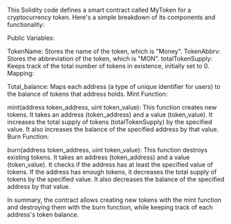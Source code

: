 This Solidity code defines a smart contract called MyToken for a cryptocurrency token. Here's a simple breakdown of its components and functionality:

Public Variables:

TokenName: Stores the name of the token, which is "Money".
TokenAbbrv: Stores the abbreviation of the token, which is "MON".
totalTokenSupply: Keeps track of the total number of tokens in existence, initially set to 0.
Mapping:

Total_balance: Maps each address (a type of unique identifier for users) to the balance of tokens that address holds.
Mint Function:

mint(address token_address, uint token_value): This function creates new tokens.
It takes an address (token_address) and a value (token_value).
It increases the total supply of tokens (totalTokenSupply) by the specified value.
It also increases the balance of the specified address by that value.
Burn Function:

burn(address token_address, uint token_value): This function destroys existing tokens.
It takes an address (token_address) and a value (token_value).
It checks if the address has at least the specified value of tokens.
If the address has enough tokens, it decreases the total supply of tokens by the specified value.
It also decreases the balance of the specified address by that value.

In summary, the contract allows creating new tokens with the mint function and destroying them with the burn function, while keeping track of each address's token balance.
